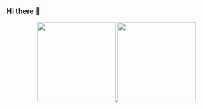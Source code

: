 ### Hi there 👋

<div align="center">
  <a href="https://github.com/YghoRibas">
  <img height="180em" src="https://github-readme-stats.vercel.app/api?username=YghoRibas&show_icons=true&theme=dracula&include_all_commits=true&count_private=true"/>
  <img height="180em" src="https://github-readme-stats.vercel.app/api/top-langs/?username=YghoRibas&layout=compact&langs_count=7&theme=dracula"/>
 </div>
